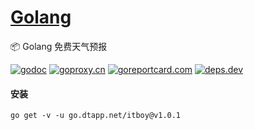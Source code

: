 <h1>
<a href="https://www.dtapp.net/">Golang</a>
</h1>

📦 Golang 免费天气预报

[comment]: <> (go)
[![godoc](https://pkg.go.dev/badge/go.dtapp.net/itboy?status.svg)](https://pkg.go.dev/go.dtapp.net/itboy)
[![goproxy.cn](https://goproxy.cn/stats/go.dtapp.net/itboy/badges/download-count.svg)](https://goproxy.cn/stats/go.dtapp.net/itboy)
[![goreportcard.com](https://goreportcard.com/badge/go.dtapp.net/itboy)](https://goreportcard.com/report/go.dtapp.net/itboy)
[![deps.dev](https://img.shields.io/badge/deps-go-red.svg)](https://deps.dev/go/go.dtapp.net%2Fitboy)

#### 安装

```shell
go get -v -u go.dtapp.net/itboy@v1.0.1
```
